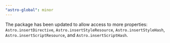 ```yaml
---
"astro-global": minor
---
```


The package has been updated to allow access to more properties: `Astro.insertDirective`, `Astro.insertStyleResource`, `Astro.insertStyleHash`, `Astro.insertScriptResource`, and `Astro.insertScriptHash`.
